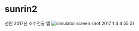 # sunrin2
선린 2017년 소수전공 앱
![simulator screen shot 2017 1 4 4 55 51](https://cloud.githubusercontent.com/assets/14178846/21635051/b7aaa59e-d29e-11e6-8f63-351461ffe0a2.png)
